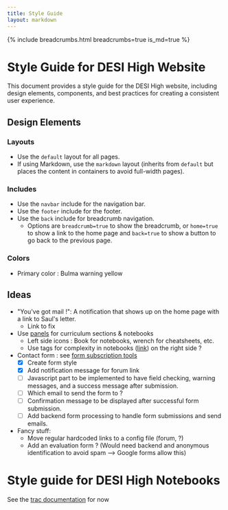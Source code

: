 ```yaml
---
title: Style Guide
layout: markdown
---
```


{% include breadcrumbs.html breadcrumbs=true is_md=true %}

# Style Guide for DESI High Website

This document provides a style guide for the DESI High website, including design elements, components, and best practices for creating a consistent user experience.

## Design Elements

### Layouts
- Use the `default` layout for all pages.
- If using Markdown, use the `markdown` layout (inherits from `default` but places the content in containers to avoid full-width pages).

### Includes
- Use the `navbar` include for the navigation bar.
- Use the `footer` include for the footer.
- Use the `back` include for breadcrumb navigation.
  - Options are `breadcrumb=true` to show the breadcrumb, or `home=true` to show a link to the home page and `back=true` to show a button to go back to the previous page.

### Colors
- Primary color : Bulma warning yellow

## Ideas
- "You've got mail !": A notification that shows up on the home page with a link to Saul's letter.
  - Link to fix
- Use [panels](https://bulma.io/documentation/components/panel/) for curriculum sections & notebooks
  - Left side icons : Book for notebooks, wrench for cheatsheets, etc.
  - Use tags for complexity in notebooks ([link](https://bulma.io/documentation/elements/tag/)) on the right side ?
- Contact form : see [form subscription tools](https://stackoverflow.com/questions/24348223/send-email-from-static-page-hosted-on-github-pages)
  - [x] Create form style
  - [x] Add notification message for forum link
  - [ ] Javascript part to be implemented to have field checking, warning messages, and a success message after submission.
  - [ ] Which email to send the form to ?
  - [ ] Confirmation message to be displayed after successful form submission.
  - [ ] Add backend form processing to handle form submissions and send emails.
- Fancy stuff:
  - Move regular hardcoded links to a config file (forum, ?)
  - Add an evaluation form ? (Would need backend and anonymous identification to avoid spam --> Google forms allow this)


# Style guide for DESI High Notebooks

See the [trac documentation](https://desi.lbl.gov/trac/wiki/DesiHigh/StyleGuide) for now